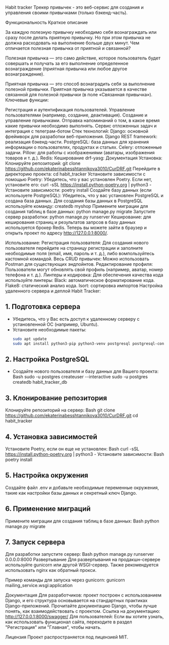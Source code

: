 Habit tracker
Трекер привычек - это веб-сервис для создания и управления своими привычками (только бэкенд-часть).

Функциональность
Краткое описание

За каждую полезную привычку необходимо себя вознаграждать или сразу после делать приятную привычку.
Но при этом привычка не должна расходовать на выполнение больше двух минут.
Чем отличается полезная привычка от приятной и связанной?

Полезная привычка — это само действие, которое пользователь будет совершать и получать за его выполнение определенное
вознаграждение (приятная привычка или любое другое вознаграждение).

Приятная привычка — это способ вознаградить себя за выполнение полезной привычки.
Приятная привычка указывается в качестве связанной для полезной привычки (в поле «Связанная привычка»).
Ключевые функции:

Регистрация и аутентификация пользователей.
Управление пользователями (например, создание, деактивация).
Создание и управление привычками.
Отправка напоминаний о том, в какое время какие привычки необходимо выполнять.
Сервис отложенных задач и интеграция с телеграм-ботом
Стек технологий:
Django: основной фреймворк для разработки веб-приложения.
Django REST framework: реализация бэкенд-части.
PostgreSQL: база данных для хранения информации о пользователях, продуктах и статьях.
Celery: отложенные задачи.
Pillow: для работы с изображениями (аватары, изображения товаров и т. д.).
Redis: Кеширование
drf-yasg: Документация
Установка:
Клонируйте репозиторий: git clone https://github.com/ekaterinabesshtannikova3010/CurDRF.git
Перейдите в директорию проекта: cd habit_tracker
Установите зависимости с помощью Poetry: Убедитесь, что у вас установлен Poetry. Если нет, установите его: curl
-sSL https://install.python-poetry.org | python3 -
Установите зависимости: poetry install
Создайте базу данных (если используете PostgreSQL): Убедитесь, что у вас установлен PostgreSQL и создана база данных.
Для создания базы данных в PostgreSQL используйте команду: createdb myshop
Примените миграции для создания таблиц в базе данных: python manage.py migrate
Запустите сервер разработки: python manage.py runserver
Кеширование: для кеширования страниц и результатов запрсов в базу данных используется брокер Redis.
Теперь вы можете зайти в браузер и открыть проект по адресу http://127.0.0.1:8000/.

Использование:
Регистрация пользователя: Для создания нового пользователя перейдите на страницу регистрации и заполните необходимые
поля (email, имя, пароль и т. д.), либо вомпользуйтесь кастомной командой.
Весь CRUD привычек: Можно использовать Postman для существующих эндпойнтов.
Редактирование профиля: Пользователи могут обновлять свой профиль (например, аватар, номер телефона и т. д.).
Линтеры и кодировка:
Для обеспечения качества кода используйте линтеры:
Black: автоматическое форматирование кода.
Flake8: статический анализ кода.
Isort: сортировка импортов
Настройка удаленного сервера и деплой Habit Tracker:

## 1. Подготовка сервера

- Убедитесь, что у Вас есть доступ к удаленному серверу с установленной ОС (например, Ubuntu).
- Установите необходимые пакеты:
  ```bash
  sudo apt update
  sudo apt install python3-pip python3-venv postgresql postgresql-contrib nginx curl

## 2. Настройка PostgreSQL

- Создайте нового пользователя и базу данных для Вашего проекта:
  Bash
  sudo -u postgres createuser --interactive
  sudo -u postgres createdb habit_tracker_db

## 3. Клонирование репозитория

Клонируйте репозиторий на сервер:
Bash
git clone https://github.com/ekaterinabesshtannikova3010/CurDRF.git
cd habit_tracker

## 4. Установка зависимостей

Установите Poetry, если он еще не установлен:
Bash
curl -sSL https://install.python-poetry.org | python3 -
Установите зависимости:
Bash
poetry install

## 5. Настройка окружения

Создайте файл .env и добавьте необходимые переменные окружения, такие как настройки базы данных и секретный ключ
Django.

## 6. Применение миграций

Примените миграции для создания таблиц в базе данных:
Bash
python manage.py migrate

## 7. Запуск сервера

Для разработки запустите сервер:
Bash
python manage.py runserver 0.0.0.0:8000
Развертывание
Для развертывания на продакшн-сервере используйте gunicorn или другой WSGI-сервер. Также рекомендуется использовать
nginx как обратный прокси.

Пример команды для запуска через gunicorn: gunicorn mailing_service.wsgi:application

Документация
Для разработчиков: проект построен с использованием Django, и его структура основывается на стандартных практиках
Django-приложений. Прочитайте документацию Django, чтобы лучше понять, как взаимодействовать с проектом. Ссылка на
документацию: http://127.0.0.1:8000/swagger/ Для пользователей: Если вы хотите узнать, как использовать функционал
сайта, переходите в раздел "Регистрация" или "Главная", чтобы начать.

Лицензия
Проект распространяется под лицензией MIT.
